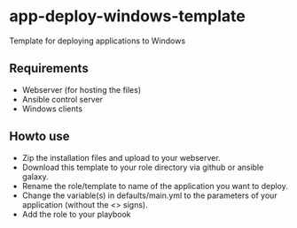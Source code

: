 # app-deploy-windows-template

Template for deploying applications to Windows

## Requirements
- Webserver (for hosting the files)
- Ansible control server
- Windows clients

## Howto use
- Zip the installation files and upload to your webserver.
- Download this template to your role directory via github or ansible galaxy.
- Rename the role/template to name of the application you want to deploy.
- Change the variable(s) in defaults/main.yml to the parameters of your application (without the <> signs).
- Add the role to your playbook

